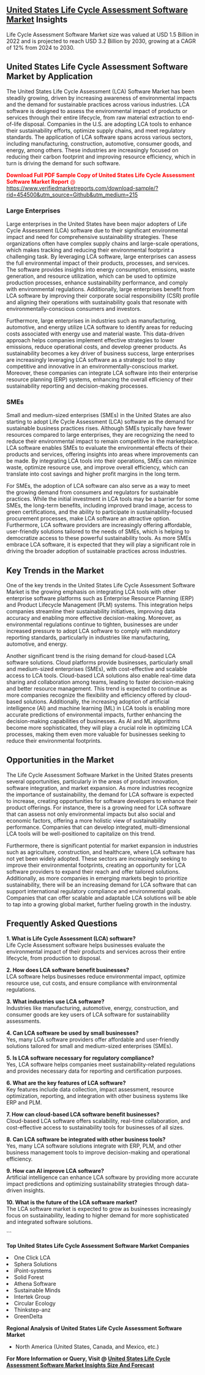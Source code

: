 <h2><a href="https://www.verifiedmarketreports.com/download-sample/?rid=454500&amp;utm_source=Github&amp;utm_medium=215" target="_blank">United States Life Cycle Assessment Software Market</a> Insights</h2><p>Life Cycle Assessment Software Market size was valued at USD 1.5 Billion in 2022 and is projected to reach USD 3.2 Billion by 2030, growing at a CAGR of 12% from 2024 to 2030.</p><p><h2>United States Life Cycle Assessment Software Market by Application</h2><p>The United States Life Cycle Assessment (LCA) Software Market has been steadily growing, driven by increasing awareness of environmental impacts and the demand for sustainable practices across various industries. LCA software is designed to assess the environmental impact of products or services through their entire lifecycle, from raw material extraction to end-of-life disposal. Companies in the U.S. are adopting LCA tools to enhance their sustainability efforts, optimize supply chains, and meet regulatory standards. The application of LCA software spans across various sectors, including manufacturing, construction, automotive, consumer goods, and energy, among others. These industries are increasingly focused on reducing their carbon footprint and improving resource efficiency, which in turn is driving the demand for such software. <p><span class=""><span style="color: #ff0000;"><strong>Download Full PDF Sample Copy of United States Life Cycle Assessment Software Market Report</strong> @ </span><a href="https://www.verifiedmarketreports.com/download-sample/?rid=454500&amp;utm_source=Github&amp;utm_medium=215" target="_blank">https://www.verifiedmarketreports.com/download-sample/?rid=454500&amp;utm_source=Github&amp;utm_medium=215</a></span></p></p><h3>Large Enterprises</h3><p>Large enterprises in the United States have been major adopters of Life Cycle Assessment (LCA) software due to their significant environmental impact and need for comprehensive sustainability strategies. These organizations often have complex supply chains and large-scale operations, which makes tracking and reducing their environmental footprint a challenging task. By leveraging LCA software, large enterprises can assess the full environmental impact of their products, processes, and services. The software provides insights into energy consumption, emissions, waste generation, and resource utilization, which can be used to optimize production processes, enhance sustainability performance, and comply with environmental regulations. Additionally, large enterprises benefit from LCA software by improving their corporate social responsibility (CSR) profile and aligning their operations with sustainability goals that resonate with environmentally-conscious consumers and investors.</p><p>Furthermore, large enterprises in industries such as manufacturing, automotive, and energy utilize LCA software to identify areas for reducing costs associated with energy use and material waste. This data-driven approach helps companies implement effective strategies to lower emissions, reduce operational costs, and develop greener products. As sustainability becomes a key driver of business success, large enterprises are increasingly leveraging LCA software as a strategic tool to stay competitive and innovative in an environmentally-conscious market. Moreover, these companies can integrate LCA software into their enterprise resource planning (ERP) systems, enhancing the overall efficiency of their sustainability reporting and decision-making processes.</p><h3>SMEs</h3><p>Small and medium-sized enterprises (SMEs) in the United States are also starting to adopt Life Cycle Assessment (LCA) software as the demand for sustainable business practices rises. Although SMEs typically have fewer resources compared to large enterprises, they are recognizing the need to reduce their environmental impact to remain competitive in the marketplace. LCA software enables SMEs to evaluate the environmental effects of their products and services, offering insights into areas where improvements can be made. By integrating LCA tools into their operations, SMEs can minimize waste, optimize resource use, and improve overall efficiency, which can translate into cost savings and higher profit margins in the long term.</p><p>For SMEs, the adoption of LCA software can also serve as a way to meet the growing demand from consumers and regulators for sustainable practices. While the initial investment in LCA tools may be a barrier for some SMEs, the long-term benefits, including improved brand image, access to green certifications, and the ability to participate in sustainability-focused procurement processes, make LCA software an attractive option. Furthermore, LCA software providers are increasingly offering affordable, user-friendly solutions tailored to the needs of SMEs, which is helping to democratize access to these powerful sustainability tools. As more SMEs embrace LCA software, it is expected that they will play a significant role in driving the broader adoption of sustainable practices across industries.</p><h2>Key Trends in the Market</h2><p>One of the key trends in the United States Life Cycle Assessment Software Market is the growing emphasis on integrating LCA tools with other enterprise software platforms such as Enterprise Resource Planning (ERP) and Product Lifecycle Management (PLM) systems. This integration helps companies streamline their sustainability initiatives, improving data accuracy and enabling more effective decision-making. Moreover, as environmental regulations continue to tighten, businesses are under increased pressure to adopt LCA software to comply with mandatory reporting standards, particularly in industries like manufacturing, automotive, and energy.</p><p>Another significant trend is the rising demand for cloud-based LCA software solutions. Cloud platforms provide businesses, particularly small and medium-sized enterprises (SMEs), with cost-effective and scalable access to LCA tools. Cloud-based LCA solutions also enable real-time data sharing and collaboration among teams, leading to faster decision-making and better resource management. This trend is expected to continue as more companies recognize the flexibility and efficiency offered by cloud-based solutions. Additionally, the increasing adoption of artificial intelligence (AI) and machine learning (ML) in LCA tools is enabling more accurate predictions of environmental impacts, further enhancing the decision-making capabilities of businesses. As AI and ML algorithms become more sophisticated, they will play a crucial role in optimizing LCA processes, making them even more valuable for businesses seeking to reduce their environmental footprints.</p><h2>Opportunities in the Market</h2><p>The Life Cycle Assessment Software Market in the United States presents several opportunities, particularly in the areas of product innovation, software integration, and market expansion. As more industries recognize the importance of sustainability, the demand for LCA software is expected to increase, creating opportunities for software developers to enhance their product offerings. For instance, there is a growing need for LCA software that can assess not only environmental impacts but also social and economic factors, offering a more holistic view of sustainability performance. Companies that can develop integrated, multi-dimensional LCA tools will be well-positioned to capitalize on this trend.</p><p>Furthermore, there is significant potential for market expansion in industries such as agriculture, construction, and healthcare, where LCA software has not yet been widely adopted. These sectors are increasingly seeking to improve their environmental footprints, creating an opportunity for LCA software providers to expand their reach and offer tailored solutions. Additionally, as more companies in emerging markets begin to prioritize sustainability, there will be an increasing demand for LCA software that can support international regulatory compliance and environmental goals. Companies that can offer scalable and adaptable LCA solutions will be able to tap into a growing global market, further fueling growth in the industry.</p><h2>Frequently Asked Questions</h2><p><strong>1. What is Life Cycle Assessment (LCA) software?</strong><br>Life Cycle Assessment software helps businesses evaluate the environmental impact of their products and services across their entire lifecycle, from production to disposal.</p><p><strong>2. How does LCA software benefit businesses?</strong><br>LCA software helps businesses reduce environmental impact, optimize resource use, cut costs, and ensure compliance with environmental regulations.</p><p><strong>3. What industries use LCA software?</strong><br>Industries like manufacturing, automotive, energy, construction, and consumer goods are key users of LCA software for sustainability assessments.</p><p><strong>4. Can LCA software be used by small businesses?</strong><br>Yes, many LCA software providers offer affordable and user-friendly solutions tailored for small and medium-sized enterprises (SMEs).</p><p><strong>5. Is LCA software necessary for regulatory compliance?</strong><br>Yes, LCA software helps companies meet sustainability-related regulations and provides necessary data for reporting and certification purposes.</p><p><strong>6. What are the key features of LCA software?</strong><br>Key features include data collection, impact assessment, resource optimization, reporting, and integration with other business systems like ERP and PLM.</p><p><strong>7. How can cloud-based LCA software benefit businesses?</strong><br>Cloud-based LCA software offers scalability, real-time collaboration, and cost-effective access to sustainability tools for businesses of all sizes.</p><p><strong>8. Can LCA software be integrated with other business tools?</strong><br>Yes, many LCA software solutions integrate with ERP, PLM, and other business management tools to improve decision-making and operational efficiency.</p><p><strong>9. How can AI improve LCA software?</strong><br>Artificial intelligence can enhance LCA software by providing more accurate impact predictions and optimizing sustainability strategies through data-driven insights.</p><p><strong>10. What is the future of the LCA software market?</strong><br>The LCA software market is expected to grow as businesses increasingly focus on sustainability, leading to higher demand for more sophisticated and integrated software solutions.</p>```</p><p><strong>Top United States Life Cycle Assessment Software Market Companies</strong></p><div data-test-id=""><p><li>One Click LCA</li><li> Sphera Solutions</li><li> iPoint-systems</li><li> Solid Forest</li><li> Athena Software</li><li> Sustainable Minds</li><li> Intertek Group</li><li> Circular Ecology</li><li> Thinkstep-anz</li><li> GreenDelta</li></p><div><strong>Regional Analysis of&nbsp;United States Life Cycle Assessment Software Market</strong></div><ul><li dir="ltr"><p dir="ltr">North America&nbsp;(United States, Canada, and Mexico, etc.)</p></li></ul><p><strong>For More Information or Query, Visit @&nbsp;</strong><strong><a href="https://www.verifiedmarketreports.com/product/life-cycle-assessment-software-market/?utm_source=Github&amp;utm_medium=215" target="_blank">United States Life Cycle Assessment Software Market Insights Size And Forecast</a></strong></p></div>
